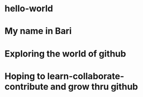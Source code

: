 # hello-world
# My name in Bari
# Exploring the world of github
# Hoping to learn-collaborate-contribute and grow thru github

